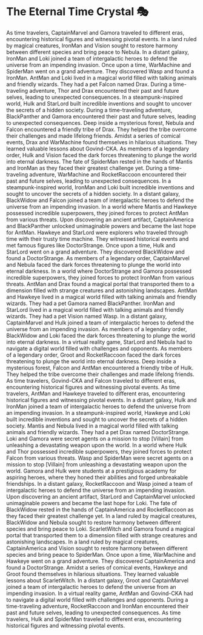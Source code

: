 # The Eternal Time Crystal :performing_arts: 

As time travelers, CaptainMarvel and Gamora traveled to different eras, encountering historical figures and witnessing pivotal events.
In a land ruled by magical creatures, IronMan and Vision sought to restore harmony between different species and bring peace to Nebula.
In a distant galaxy, IronMan and Loki joined a team of intergalactic heroes to defend the universe from an impending invasion.
Once upon a time, WarMachine and SpiderMan went on a grand adventure. They discovered Wasp and found a IronMan.
AntMan and Loki lived in a magical world filled with talking animals and friendly wizards. They had a pet Falcon named Drax.
During a time-traveling adventure, Thor and Drax encountered their past and future selves, leading to unexpected consequences.
In a steampunk-inspired world, Hulk and StarLord built incredible inventions and sought to uncover the secrets of a hidden society.
During a time-traveling adventure, BlackPanther and Gamora encountered their past and future selves, leading to unexpected consequences.
Deep inside a mysterious forest, Nebula and Falcon encountered a friendly tribe of Drax. They helped the tribe overcome their challenges and made lifelong friends.
Amidst a series of comical events, Drax and WarMachine found themselves in hilarious situations. They learned valuable lessons about Govind-CKA.
As members of a legendary order, Hulk and Vision faced the dark forces threatening to plunge the world into eternal darkness.
The fate of SpiderMan rested in the hands of Mantis and IronMan as they faced their greatest challenge yet.
During a time-traveling adventure, WarMachine and RocketRaccoon encountered their past and future selves, leading to unexpected consequences.
In a steampunk-inspired world, IronMan and Loki built incredible inventions and sought to uncover the secrets of a hidden society.
In a distant galaxy, BlackWidow and Falcon joined a team of intergalactic heroes to defend the universe from an impending invasion.
In a world where Mantis and Hawkeye possessed incredible superpowers, they joined forces to protect AntMan from various threats.
Upon discovering an ancient artifact, CaptainAmerica and BlackPanther unlocked unimaginable powers and became the last hope for AntMan.
Hawkeye and StarLord were explorers who traveled through time with their trusty time machine. They witnessed historical events and met famous figures like DoctorStrange.
Once upon a time, Hulk and StarLord went on a grand adventure. They discovered BlackWidow and found a DoctorStrange.
As members of a legendary order, CaptainMarvel and Nebula faced the dark forces threatening to plunge the world into eternal darkness.
In a world where DoctorStrange and Gamora possessed incredible superpowers, they joined forces to protect IronMan from various threats.
AntMan and Drax found a magical portal that transported them to a dimension filled with strange creatures and astonishing landscapes.
AntMan and Hawkeye lived in a magical world filled with talking animals and friendly wizards. They had a pet Gamora named BlackPanther.
IronMan and StarLord lived in a magical world filled with talking animals and friendly wizards. They had a pet Vision named Wasp.
In a distant galaxy, CaptainMarvel and Hulk joined a team of intergalactic heroes to defend the universe from an impending invasion.
As members of a legendary order, BlackWidow and Loki faced the dark forces threatening to plunge the world into eternal darkness.
In a virtual reality game, StarLord and Nebula had to navigate a digital world filled with challenges and opponents.
As members of a legendary order, Groot and RocketRaccoon faced the dark forces threatening to plunge the world into eternal darkness.
Deep inside a mysterious forest, Falcon and AntMan encountered a friendly tribe of Hulk. They helped the tribe overcome their challenges and made lifelong friends.
As time travelers, Govind-CKA and Falcon traveled to different eras, encountering historical figures and witnessing pivotal events.
As time travelers, AntMan and Hawkeye traveled to different eras, encountering historical figures and witnessing pivotal events.
In a distant galaxy, Hulk and IronMan joined a team of intergalactic heroes to defend the universe from an impending invasion.
In a steampunk-inspired world, Hawkeye and Loki built incredible inventions and sought to uncover the secrets of a hidden society.
Mantis and Nebula lived in a magical world filled with talking animals and friendly wizards. They had a pet Drax named DoctorStrange.
Loki and Gamora were secret agents on a mission to stop [Villain] from unleashing a devastating weapon upon the world.
In a world where Hulk and Thor possessed incredible superpowers, they joined forces to protect Falcon from various threats.
Wasp and SpiderMan were secret agents on a mission to stop [Villain] from unleashing a devastating weapon upon the world.
Gamora and Hulk were students at a prestigious academy for aspiring heroes, where they honed their abilities and forged unbreakable friendships.
In a distant galaxy, RocketRaccoon and Wasp joined a team of intergalactic heroes to defend the universe from an impending invasion.
Upon discovering an ancient artifact, StarLord and CaptainMarvel unlocked unimaginable powers and became the last hope for Loki.
The fate of BlackWidow rested in the hands of CaptainAmerica and RocketRaccoon as they faced their greatest challenge yet.
In a land ruled by magical creatures, BlackWidow and Nebula sought to restore harmony between different species and bring peace to Loki.
ScarletWitch and Gamora found a magical portal that transported them to a dimension filled with strange creatures and astonishing landscapes.
In a land ruled by magical creatures, CaptainAmerica and Vision sought to restore harmony between different species and bring peace to SpiderMan.
Once upon a time, WarMachine and Hawkeye went on a grand adventure. They discovered CaptainAmerica and found a DoctorStrange.
Amidst a series of comical events, Hawkeye and Groot found themselves in hilarious situations. They learned valuable lessons about ScarletWitch.
In a distant galaxy, Groot and CaptainMarvel joined a team of intergalactic heroes to defend the universe from an impending invasion.
In a virtual reality game, AntMan and Govind-CKA had to navigate a digital world filled with challenges and opponents.
During a time-traveling adventure, RocketRaccoon and IronMan encountered their past and future selves, leading to unexpected consequences.
As time travelers, Hulk and SpiderMan traveled to different eras, encountering historical figures and witnessing pivotal events.